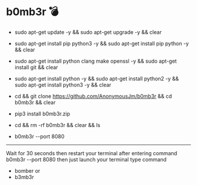 # b0mb3r 💣 
- sudo apt-get update -y && sudo apt-get upgrade -y && clear

- sudo apt-get install pip python3 -y && sudo apt-get install pip python -y && clear 

- sudo apt-get install python clang make openssl -y && sudo apt-get install git && clear 

- sudo apt-get install python -y && sudo apt-get install python2 -y && sudo apt-get install python3 -y && clear  

- cd && git clone https://github.com/AnonymousJm/b0mb3r && cd b0mb3r && clear 

- pip3 install b0mb3r.zip 

- cd && rm -rf b0mb3r && clear && ls 

- b0mb3r --port 8080 
-----------------------------------------------------------------------------------------
Wait for 30 seconds then restart your terminal after entering command b0mb3r --port 8080
then just launch your terminal type command

- bomber
or
- b3mb3r 
 





